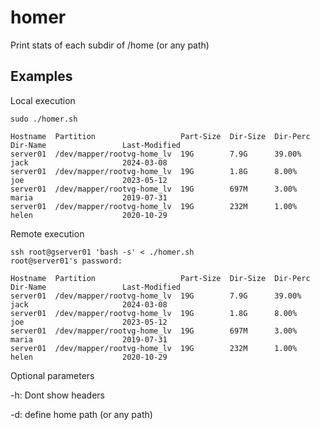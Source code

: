# homer
Print stats of each subdir of /home (or any path)

## Examples
Local execution

```
sudo ./homer.sh

Hostname  Partition                   Part-Size  Dir-Size  Dir-Perc  Dir-Name                 Last-Modified
server01  /dev/mapper/rootvg-home_lv  19G        7.9G      39.00%    jack                     2024-03-08
server01  /dev/mapper/rootvg-home_lv  19G        1.8G      8.00%     joe                      2023-05-12
server01  /dev/mapper/rootvg-home_lv  19G        697M      3.00%     maria                    2019-07-31
server01  /dev/mapper/rootvg-home_lv  19G        232M      1.00%     helen                    2020-10-29
```

Remote execution

```
ssh root@gserver01 'bash -s' < ./homer.sh
root@server01's password:

Hostname  Partition                   Part-Size  Dir-Size  Dir-Perc  Dir-Name                 Last-Modified
server01  /dev/mapper/rootvg-home_lv  19G        7.9G      39.00%    jack                     2024-03-08
server01  /dev/mapper/rootvg-home_lv  19G        1.8G      8.00%     joe                      2023-05-12
server01  /dev/mapper/rootvg-home_lv  19G        697M      3.00%     maria                    2019-07-31
server01  /dev/mapper/rootvg-home_lv  19G        232M      1.00%     helen                    2020-10-29
```

Optional parameters

-h: Dont show headers

-d: define home path (or any path)
